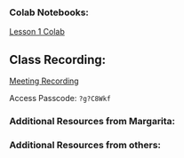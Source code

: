 ### Colab Notebooks:
[Lesson 1 Colab](https://colab.research.google.com/drive/1H_YvI3erdjrg4Bkvhl3TDLLeXX-KLKeJ?usp=sharing)

## Class Recording:
[Meeting Recording](https://us02web.zoom.us/rec/share/lv5898gvzV_hLyXl4VaKLkCg8TK0vjiMs-EzOi93YAIj4pwBAgEXb6MHx-B-P0Dy.Lkmgjg6QZYGdHLj7)

Access Passcode: `?g?C8Wkf`

### Additional Resources from Margarita:


### Additional Resources from others: 
